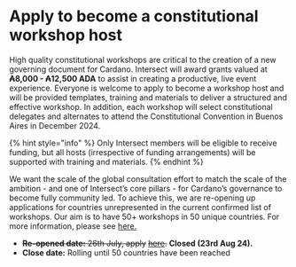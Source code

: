 # Apply to become a constitutional workshop host

High quality constitutional workshops are critical to the creation of a new governing document for Cardano. Intersect will award grants valued at **₳8,000 - ₳12,500 ADA** to assist in creating a productive, live event experience. Everyone is welcome to apply to become a workshop host and will be provided templates, training and materials to deliver a structured and effective workshop. In addition, each workshop will select constitutional delegates and alternates to attend the Constitutional Convention in Buenos Aires in December 2024.

{% hint style="info" %}
Only Intersect members will be eligible to receive funding, but all hosts (irrespective of funding arrangements) will be supported with training and materials.
{% endhint %}

We want the scale of the global consultation effort to match the scale of the ambition - and one of Intersect’s core pillars - for Cardano’s governance to become fully community led. To achieve this, we are re-opening up applications for countries unrepresented in the current confirmed list of workshops. Our aim is to have 50+ workshops in 50 unique countries. For more information, please see [here.](https://www.intersectmbo.org/news/making-cardanos-constitution-even-more-global)

* ~~**Re-opened date:** 26th July, apply~~ [~~here~~](https://docs.google.com/forms/d/e/1FAIpQLSdwRLrYmiQxm9btWivScfDo52fbkt1z\_Wi4xtZFAPNoGWWdYw/viewform)~~.~~ **Closed (23rd Aug 24).**
* **Close date:** Rolling until 50 countries have been reached
